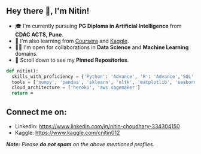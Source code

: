 ## Hey there 👋, I'm Nitin!

- 🎓 I'm currently pursuing **PG Diploma in Artificial Intelligence**  from **CDAC ACTS, Pune**.
- 🌱 I'm also learning from [Coursera](https://www.coursera.org/) and [Kaggle](https://www.kaggle.com/).
- 🤝🏻 I'm open for collaborations in **Data Science** and **Machine Learning** domains.
- 📌 Scroll down to see my **Pinned Repositories**.

```python
def nitin():
  skills_with_proficiency = {'Python': 'Advance', 'R': 'Advance','SQL': 'Intermediate', 'DSA': 'Beginner', 'HTML & CSS': 'Beginner'}
  tools = ['numpy', 'pandas', 'sklearn', 'nltk', 'matplotlib', 'seaborn', 'keras','Tensorflow', 'flask', 'tableau','BeautifulSoup']
  cloud_architecture = ['heroku', 'aws sagemaker']
  return ∞
```

## Connect me on:
- LinkedIn: https://www.linkedin.com/in/nitin-choudhary-334304150
- Kaggle: https://www.kaggle.com/cnitin012

_**Note:** Please **do not spam** on the above mentioned profiles._
